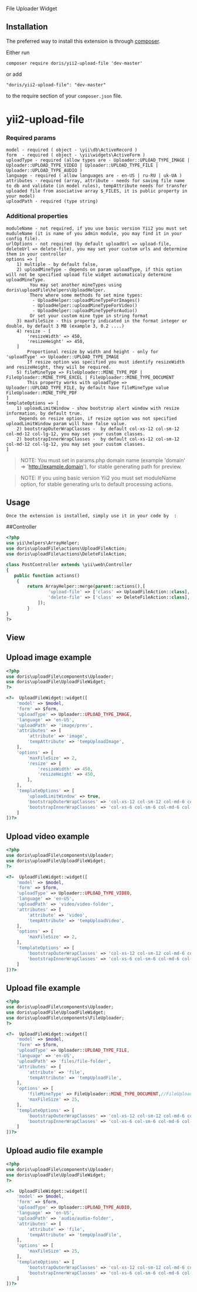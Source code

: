 File Uploader Widget

Installation
------------

The preferred way to install this extension is through [composer](http://getcomposer.org/download/).

Either run

```
composer require doris/yii2-upload-file 'dev-master'
```

or add

```
"doris/yii2-upload-file": "dev-master"
```

to the require section of your `composer.json` file.

yii2-upload-file
=========

### Required params
    model - required ( object - \yii\db\ActiveRecord )
    form  - required ( object - \yii\widgets\ActiveForm )
    uploadType - required (allow types are - Uploader::UPLOAD_TYPE_IMAGE | Uploader::UPLOAD_TYPE_VIDEO | Uploader::UPLOAD_TYPE_FILE | Uploader::UPLOAD_TYPE_AUDIO )
    language - required ( allow languages are - en-US | ru-RU | uk-UA )
    attributes - required (array, attribute - needs for saving file name to db and validate (in model rules), tempAttribute needs for transfer uploaded file from asociative array $_FILES, it is public property in your model)
    uploadPath - required (type string)  
### Additional properties
    moduleName - not required, if you use basic version Yii2 you must set muduleName (it is name of you admin module, you may find it in your config file).  
    urlOptions - not required (by default uploadUrl => upload-file, deleteUrl => delete-file), you may set your custom urls and determine them in your controller 
    options => [
        1) multiple - by default false,
        2) uploadMineType - depends on param uploadType, if this option will not be specified upload file widget automaticaly determine uploadMineType.
             You may set another mineTypes using doris\uploadFile\helpers\UploadHelper. 
             There where some methods fo set mine types: 
              - UploadHelper::uploadMineTypeForImages()
              - UploadHelper::uploadMineTypeForVideo()
              - UploadHelper::uploadMineTypeForAudio()
             Or set your custom mine type in string format
        3) maxFileSize - this property indicated in the format integer or double, by default 3 MB (example 3, 0.2 ....)      
        4) resize - [
            'resizeWidth' => 450,
            'resizeHeight' => 450,
        ]
            Proportional resize by width and height - only for 'uploadType' => Uploader::UPLOAD_TYPE_IMAGE
            If resize option was specified you must identify resizeWidth and resizeHeight, they wiil be required.         
        5) fileMineType => FileUploader::MINE_TYPE_PDF | FileUploader::MINE_TYPE_EXCEL | FileUploader::MINE_TYPE_DOCUMENT
            This property works with uploadType => Uploader::UPLOAD_TYPE_FILE, by default have fileMineType value FileUploader::MINE_TYPE_PDF 
    ]
    templateOptions => [
        1) uploadLimitWindow - show bootstrap alert window with resize information, by default true.
         Depends on resize option, if resize option was not specified uploadLimitWindow param will have false value. 
        2) bootstrapOuterWrapClasses -  by default col-xs-12 col-sm-12 col-md-12 col-lg-12, you may set your custom classes.
        2) bootstrapInnerWrapClasses -  by default col-xs-12 col-sm-12 col-md-12 col-lg-12, you may set your custom classes.
    ] 
> NOTE: You must set in params.php domain name (example 'domain' => 'http://example.domain'), for stable generating path for preview. 

> NOTE: If you using basic version Yii2 you must set moduleName option, for stable generating urls to default processing actions.   

Usage
-----
```
Once the extension is installed, simply use it in your code by  :
```
##Controller
```php
<?php
use yii\helpers\ArrayHelper;
use doris\uploadFile\actions\UploadFileAction;
use doris\uploadFile\actions\DeleteFileAction;

class PostController extends \yii\web\Controller
{
   public function actions()
    {
        return ArrayHelper::merge(parent::actions(),[
                'upload-file' => ['class' => UploadFileAction::class], //action for uploading file                   
                'delete-file' => ['class' => DeleteFileAction::class], //action for deleting file
            ]);
        }
}
?>
```
## View
## Upload image example
```php
<?php
use doris\uploadFile\components\Uploader;
use doris\uploadFile\UploadFileWidget;
?>

<?=  UploadFileWidget::widget([ 
    'model' => $model,
    'form' => $form,
    'uploadType' => Uploader::UPLOAD_TYPE_IMAGE,
    'language' => 'en-US',
    'uploadPath' => 'image/prev',
    'attributes' => [
        'attribute' => 'image',
        'tempAttribute' => 'tempUploadImage',
    ],
    'options' => [        
        'maxFileSize' => 2,
        'resize' => [
            'resizeWidth' => 450,
            'resizeHeight' => 450,
        ],
    ],
    'templateOptions' => [
        'uploadLimitWindow' => true,
        'bootstrapOuterWrapClasses' => 'col-xs-12 col-sm-12 col-md-6 col-lg-12',
        'bootstrapInnerWrapClasses' => 'col-xs-6 col-sm-6 col-md-6 col-lg-12'
    ]
])?>    
```
## Upload video example
```php
<?php
use doris\uploadFile\components\Uploader;
use doris\uploadFile\UploadFileWidget;
?>

<?=  UploadFileWidget::widget([ 
    'model' => $model,
    'form' => $form,
    'uploadType' => Uploader::UPLOAD_TYPE_VIDEO,
    'language' => 'en-US',
    'uploadPath' => 'video/video-folder',
    'attributes' => [
        'attribute' => 'video',
        'tempAttribute' => 'tempUploadVideo',
    ],
    'options' => [       
        'maxFileSize' => 2,
    ],
    'templateOptions' => [      
        'bootstrapOuterWrapClasses' => 'col-xs-12 col-sm-12 col-md-6 col-lg-12',
        'bootstrapInnerWrapClasses' => 'col-xs-6 col-sm-6 col-md-6 col-lg-12'
    ]
])?>     
```
## Upload file example
```php
<?php
use doris\uploadFile\components\Uploader;
use doris\uploadFile\UploadFileWidget;
use doris\uploadFile\components\FileUploader;
?>

<?=  UploadFileWidget::widget([ 
    'model' => $model,
    'form' => $form,
    'uploadType' => Uploader::UPLOAD_TYPE_FILE,
    'language' => 'en-US',
    'uploadPath' => 'files/file-folder',
    'attributes' => [
        'attribute' => 'file',
        'tempAttribute' => 'tempUploadFile',
    ],
    'options' => [
        'fileMineType' => FileUploader::MINE_TYPE_DOCUMENT,//FileUploader::MINE_TYPE_DOCUMENT | FileUploader::MINE_TYPE_EXCEL | FileUploader::MINE_TYPE_PDF
        'maxFileSize' => 25,
    ],
    'templateOptions' => [      
        'bootstrapOuterWrapClasses' => 'col-xs-12 col-sm-12 col-md-6 col-lg-12',
        'bootstrapInnerWrapClasses' => 'col-xs-6 col-sm-6 col-md-6 col-lg-12'
    ]
])?>     
```
## Upload audio file example
```php
<?php
use doris\uploadFile\components\Uploader;
use doris\uploadFile\UploadFileWidget;
?>

<?=  UploadFileWidget::widget([ 
    'model' => $model,
    'form' => $form,
    'uploadType' => Uploader::UPLOAD_TYPE_AUDIO,
    'language' => 'en-US',
    'uploadPath' => 'audio/audio-folder',
    'attributes' => [
        'attribute' => 'file',
        'tempAttribute' => 'tempUploadFile',
    ],
    'options' => [        
        'maxFileSize' => 25,
    ],
    'templateOptions' => [      
        'bootstrapOuterWrapClasses' => 'col-xs-12 col-sm-12 col-md-6 col-lg-12',
        'bootstrapInnerWrapClasses' => 'col-xs-6 col-sm-6 col-md-6 col-lg-12'
    ]
])?>     
```


